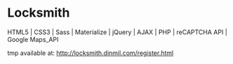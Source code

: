 # Locksmith

HTML5 | CSS3 | Sass | Materialize | jQuery | AJAX | PHP | reCAPTCHA API | Google Maps_API 

tmp available at: http://locksmith.dinmil.com/register.html
